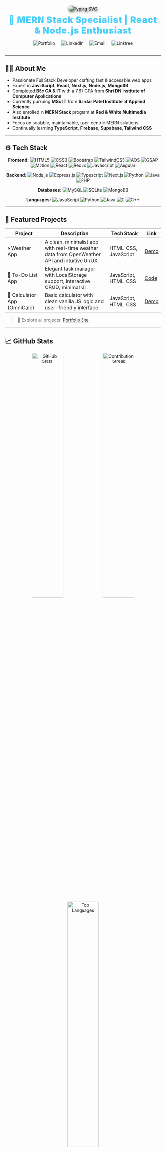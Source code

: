 <p align="center" style="margin-top: 20px; margin-bottom: 10px;">
  <img src="https://readme-typing-svg.herokuapp.com?font=Fira+Code&size=30&duration=4000&pause=1000&color=4BCFFA&width=700&lines=Hey+there+%F0%9F%91%8B+I'm+Bhavesh+Bhoi!;MERN+Stack+Web+Developer;React+%7C+Node+%7C+MongoDB+Specialist;Let's+Build+Great+Web+Experiences!" 
       alt="Typing SVG" style="filter: drop-shadow(2px 2px 4px #000); border-radius: 12px;" />
</p>

<h1 align="center" style="color:#4BCFFA; margin-top: 0; margin-bottom: 15px; font-weight: 900; letter-spacing: 1.2px;">
  🚀 MERN Stack Specialist | React & Node.js Enthusiast
</h1>

<p align="center" style="margin-bottom: 30px;">
  <a href="https://developer-bhavesh.netlify.app" target="_blank" style="text-decoration:none;margin:0 8px;">
    <img src="https://img.shields.io/badge/🌐-Portfolio-000000?style=for-the-badge&logo=netlify&logoColor=0efaff" alt="Portfolio" />
  </a>
  <a href="https://www.linkedin.com/in/bhaveshbhoi07/" target="_blank" style="text-decoration:none;margin:0 8px;">
    <img src="https://img.shields.io/badge/LinkedIn-0A66C2?style=for-the-badge&logo=linkedin&logoColor=white" alt="LinkedIn" />
  </a>
  <a href="mailto:bhavubhoi806@gmail.com" target="_blank" style="text-decoration:none;margin:0 8px;">
    <img src="https://img.shields.io/badge/Email-D14836?style=for-the-badge&logo=gmail&logoColor=white" alt="Email" />
  </a>
  <a href="https://bhavu7.github.io/BhavuVerse/" target="_blank" style="text-decoration:none;margin:0 8px;">
    <img src="https://img.shields.io/badge/All%20Links-39e09b?style=for-the-badge&logo=linktree&logoColor=white" alt="Linktree" />
  </a>
</p>

---

## 👨‍💻 About Me

- Passionate Full Stack Developer crafting fast & accessible web apps  
- Expert in **JavaScript**, **React**, **Next.js**, **Node.js**, **MongoDB**  
- Completed **BSc CA & IT** with a 7.67 GPA from **Shri DN Institute of Computer Applications**  
- Currently pursuing **MSc IT** from **Sardar Patel Institute of Applied Science**  
- Also enrolled in **MERN Stack** program at **Red & White Multimedia Institute**  
- Focus on scalable, maintainable, user-centric MERN solutions  
- Continually learning **TypeScript**, **Firebase**, **Supabase**, **Tailwind CSS**

---

## ⚙️ Tech Stack

<p align="center" style="margin-top:0;">
  <!-- Frontend -->
  <strong>Frontend:</strong>
  <img alt="HTML5" src="https://img.shields.io/badge/HTML5-E34F26?style=flat&logo=html5&logoColor=white" />
  <img alt="CSS3" src="https://img.shields.io/badge/CSS3-1572B6?style=flat&logo=css3&logoColor=white" />
  <img alt="Bootstrap" src="https://img.shields.io/badge/Bootstrap-7952B3?style=flat&logo=bootstrap&logoColor=white" />
  <img alt="TailwindCSS" src="https://img.shields.io/badge/Tailwind_CSS-38B2AC?style=flat&logo=tailwind-css&logoColor=white" />
  <img alt="AOS" src="https://img.shields.io/badge/AOS-1D1D1D?style=flat&logo=read-the-docs&logoColor=white" />
  <img alt="GSAP" src="https://img.shields.io/badge/GSAP-88CE02?style=flat&logo=greenkeeper&logoColor=white" />
  <img alt="Motion" src="https://img.shields.io/badge/Motion-000000?style=flat&logo=framer&logoColor=white" />
  <img alt="React" src="https://img.shields.io/badge/React-61DAFB?style=flat&logo=react&logoColor=black" />
  <img alt="Redux" src="https://img.shields.io/badge/Redux-764ABC?style=flat&logo=redux&logoColor=white" />
  <img alt="Javascript" src="https://img.shields.io/badge/Javascript-F7DF1E?style=flat&logo=javascript&logoColor=black" />
  <img alt="Angular" src="https://img.shields.io/badge/Angular-DD0031?style=flat&logo=angular&logoColor=white" />
</p>

<p align="center" style="margin-top:5px;">
  <!-- Backend -->
  <strong>Backend:</strong>
  <img alt="Node.js" src="https://img.shields.io/badge/Node.js-339933?style=flat&logo=node.js&logoColor=white" />
  <img alt="Express.js" src="https://img.shields.io/badge/Express.js-000000?style=flat&logo=express&logoColor=white" />
  <img alt="Typescript" src="https://img.shields.io/badge/Typescript-3178C6?style=flat&logo=typescript&logoColor=white" />
  <img alt="Next.js" src="https://img.shields.io/badge/Next.js-000000?style=flat&logo=next.js&logoColor=white" />
  <img alt="Python" src="https://img.shields.io/badge/Python-3776AB?style=flat&logo=python&logoColor=white" />
  <img alt="Java" src="https://img.shields.io/badge/Java-007396?style=flat&logo=java&logoColor=white" />
  <img alt="PHP" src="https://img.shields.io/badge/PHP-777BB4?style=flat&logo=php&logoColor=white" />
</p>

<p align="center" style="margin-top:5px;">
  <!-- Databases -->
  <strong>Databases:</strong>
  <img alt="MySQL" src="https://img.shields.io/badge/MySQL-4479A1?style=flat&logo=mysql&logoColor=white" />
  <img alt="SQLite" src="https://img.shields.io/badge/SQLite-003B57?style=flat&logo=sqlite&logoColor=white" />
  <img alt="MongoDB" src="https://img.shields.io/badge/MongoDB-47A248?style=flat&logo=mongodb&logoColor=white" />
</p>

<p align="center" style="margin-top:5px;">
  <!-- Languages -->
  <strong>Languages:</strong>
  <img alt="JavaScript" src="https://img.shields.io/badge/JavaScript-F7DF1E?style=flat&logo=javascript&logoColor=black" />
  <img alt="Python" src="https://img.shields.io/badge/Python-3776AB?style=flat&logo=python&logoColor=white" />
  <img alt="Java" src="https://img.shields.io/badge/Java-007396?style=flat&logo=java&logoColor=white" />
  <img alt="C" src="https://img.shields.io/badge/C-555555?style=flat&logo=c&logoColor=white" />
  <img alt="C++" src="https://img.shields.io/badge/C++-00599C?style=flat&logo=c%2B%2B&logoColor=white" />
</p>

---

## 📌 Featured Projects

| Project | Description | Tech Stack | Link |
| --- | --- | --- | --- |
| 🌀 Weather App | A clean, minimalist app with real-time weather data from OpenWeather API and intuitive UI/UX | HTML, CSS, JavaScript | [Demo](https://bhavu7.github.io/Weather-Dashboard/) |
| 📝 To-Do List App | Elegant task manager with LocalStorage support, interactive CRUD, minimal UI | JavaScript, HTML, CSS | [Code](https://github.com/Bhavu7/TODO) |
| 🧮 Calculator App (OmniCalc) | Basic calculator with clean vanilla JS logic and user-friendly interface | JavaScript, HTML, CSS | [Demo](https://bhavu7.github.io/OmniCalc/) |

> 🔗 Explore all projects: [Portfolio Site](https://developer-bhavesh.netlify.app)

---

## 📈 GitHub Stats

<p align="center">
  <img src="https://github-readme-stats.vercel.app/api?username=Bhavu7&show_icons=true&theme=midnight-purple&hide_border=true" width="45%" alt="GitHub Stats" />
  <img src="https://streak-stats.demolab.com?user=Bhavu7&theme=midnight-purple&hide_border=true" width="45%" alt="Contribution Streak" />
</p>  
<p align="center">
  <img src="https://github-readme-stats.vercel.app/api/top-langs/?username=Bhavu7&layout=compact&theme=midnight-purple&hide_border=true" width="45%" alt="Top Languages" />
</p>

---

## 🌱 Open Source Heatmap

<p align="center">
  <img src="https://github-contributions-api.deno.dev/Bhavu7.svg" alt="Open Source Contributions" />
</p>

---

## 🔍 Keywords & Specialties

`Full Stack Web Developer` · `React Developer` · `Node.js Engineer` · `MongoDB Guru` · `Open Source Contributor` · `UI/UX Advocate` · `Remote Developer`

---

## 🔧 Expertise

- Frontend: React, Next.js, Tailwind CSS  
- Backend: Node.js, Express.js, MongoDB  
- Tools: Git, Vercel, Netlify, Figma, Postman  

---

## 🌟 Current Focus

- Mastering **TypeScript** & **Next.js 14**  
- Building with headless CMS (Sanity, Contentful)  
- Enhanced UI/UX with modern design trends  
- Contributing to open source  

---

## 📬 Get in Touch

<p align="center">
  <a href="https://www.linkedin.com/in/bhaveshbhoi07" target="_blank"><img src="https://img.shields.io/badge/LinkedIn-0A66C2?style=for-the-badge&logo=linkedin&logoColor=white" alt="LinkedIn" /></a>
  <a href="https://developer-bhavesh.netlify.app" target="_blank"><img src="https://img.shields.io/badge/Portfolio-000000?style=for-the-badge&logo=netlify&logoColor=0efaff" alt="Portfolio" /></a>
  <a href="mailto:bhavubhoi806@gmail.com" target="_blank"><img src="https://img.shields.io/badge/Email-D14836?style=for-the-badge&logo=gmail&logoColor=white" alt="Email" /></a>
</p>

---

## ⚡ Fun Fact

> I balance code with creativity — editing videos and exploring design tools. Coding is my career; creativity is my craft. 🎥🎨

---

> ✨ _Consistency beats perfection. Stay curious, stay committed, keep shipping!_

